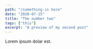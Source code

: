 ```yaml
---
path: "/something-is here"
date: "2020-07-15"
title: "The number two"
tags: ["this"]
excerpt: "A preview of my second post"
---
```


Lorem ipsum dolar est.

